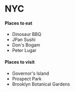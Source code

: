 # NYC

#### Places to eat

- Dinosaur BBQ
- JPan Sushi
- Don's Bogam
- Peter Lugar

#### Places to visit

- Governor's Island
- Prospect Park
- Brooklyn Botanical Gardens
